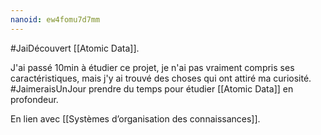 ```yaml
---
nanoid: ew4fomu7d7mm
---
```

#JaiDécouvert [[Atomic Data]].

J'ai passé 10min à étudier ce projet, je n'ai pas vraiment compris ses caractéristiques, mais j'y ai trouvé des choses qui ont attiré ma curiosité. #JaimeraisUnJour prendre du temps pour étudier [[Atomic Data]] en profondeur.

En lien avec [[Systèmes d’organisation des connaissances]].
